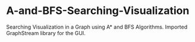 # A-and-BFS-Searching-Visualization
Searching Visualization in a Graph using A* and BFS Algorithms. Imported GraphStream library for the GUI.
